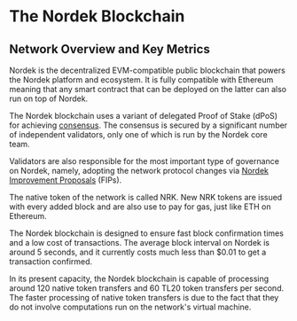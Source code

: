 # The Nordek Blockchain

## Network Overview and Key Metrics

Nordek is the decentralized EVM-compatible public blockchain that powers the Nordek platform and ecosystem. It is fully compatible with Ethereum meaning that any smart contract that can be deployed on the latter can also run on top of Nordek.

The Nordek blockchain uses a variant of delegated Proof of Stake (dPoS) for achieving [consensus](https://docs.nordekscan.com/general/fuse-network-blockchain/fuse-consensus). The consensus is secured by a significant number of independent validators, only one of which is run by the Nordek core team.

Validators are also responsible for the most important type of governance on Nordek, namely, adopting the network protocol changes via [Nordek Improvement Proposals](https://docs.nordekscan.com/general/fips) (FIPs). 

The native token of the network is called NRK. New NRK tokens are issued with every added block and are also use to pay for gas, just like ETH on Ethereum. 

The Nordek blockchain is designed to ensure fast block confirmation times and a low cost of transactions. The average block interval on Nordek is around 5 seconds, and it currently costs much less than $0.01 to get a transaction confirmed.

In its present capacity, the Nordek blockchain is capable of processing around 120 native token transfers and 60 TL20 token transfers per second. The faster processing of native token transfers is due to the fact that they do not involve computations run on the network's virtual machine. 

